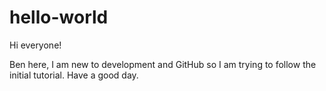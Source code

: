 # hello-world

Hi everyone!

Ben here, I am new to development and GitHub so I am trying to follow the initial tutorial.
Have a good day.
